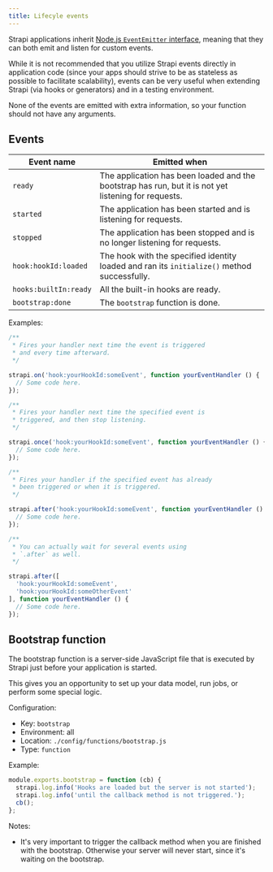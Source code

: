 ```yaml
---
title: Lifecyle events
---
```


Strapi applications inherit [Node.js `EventEmitter` interface](https://nodejs.org/api/events.html#events_class_eventemitter), meaning that they can both emit and listen for custom events.

While it is not recommended that you utilize Strapi events directly in application code (since your apps should strive to be as stateless as possible to facilitate scalability), events can be very useful when extending Strapi (via hooks or generators) and in a testing environment.

None of the events are emitted with extra information, so your function should not have any arguments.

## Events

| Event name | Emitted when |
|------------| -------------|
| `ready` | The application has been loaded and the bootstrap has run, but it is not yet listening for requests. |
| `started` | The application has been started and is listening for requests. |
| `stopped` | The application has been stopped and is no longer listening for requests. |
| `hook:hookId:loaded` | The hook with the specified identity loaded and ran its `initialize()` method successfully. |
| `hooks:builtIn:ready` | All the built-in hooks are ready. |
| `bootstrap:done` | The `bootstrap` function is done. |

Examples:

```js
/**
 * Fires your handler next time the event is triggered
 * and every time afterward.
 */

strapi.on('hook:yourHookId:someEvent', function yourEventHandler () {
  // Some code here.
});
```

```js
/**
 * Fires your handler next time the specified event is
 * triggered, and then stop listening.
 */

strapi.once('hook:yourHookId:someEvent', function yourEventHandler () {
  // Some code here.
});
```

```js
/**
 * Fires your handler if the specified event has already
 * been triggered or when it is triggered.
 */

strapi.after('hook:yourHookId:someEvent', function yourEventHandler () {
  // Some code here.
});
```

```js
/**
 * You can actually wait for several events using
 * `.after` as well.
 */

strapi.after([
  'hook:yourHookId:someEvent',
  'hook:yourHookId:someOtherEvent'
], function yourEventHandler () {
  // Some code here.
});
```

## Bootstrap function

The bootstrap function is a server-side JavaScript file that is executed by Strapi just before your application is started.

This gives you an opportunity to set up your data model, run jobs, or perform some special logic.

Configuration:

- Key: `bootstrap`
- Environment: all
- Location: `./config/functions/bootstrap.js`
- Type: `function`

Example:

```js
module.exports.bootstrap = function (cb) {
  strapi.log.info('Hooks are loaded but the server is not started');
  strapi.log.info('until the callback method is not triggered.');
  cb();
};
```

Notes:

- It's very important to trigger the callback method when you are finished with the bootstrap. Otherwise your server will never start, since it's waiting on the bootstrap.
